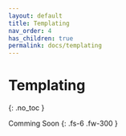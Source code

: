 ```yaml
---
layout: default
title: Templating
nav_order: 4
has_children: true
permalink: docs/templating
---
```


# Templating
{: .no_toc }

Comming Soon
{: .fs-6 .fw-300 }
